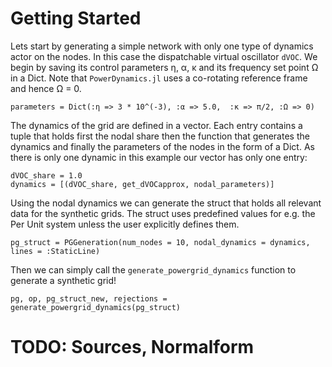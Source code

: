 # Getting Started
Lets start by generating a simple network with only one type of dynamics actor on the nodes. In this case the dispatchable virtual oscillator `dVOC`. We begin by saving its control parameters η, α, κ and its frequency set point Ω
in a Dict. Note that `PowerDynamics.jl` uses a co-rotating reference frame and hence Ω = 0.
```@julia
parameters = Dict(:η => 3 * 10^(-3), :α => 5.0,  :κ => π/2, :Ω => 0)
```

The dynamics of the grid are defined in a vector. Each entry contains a tuple that holds first the nodal share then the function that generates the dynamics and finally the parameters of the nodes in the form of a Dict. As there is only one dynamic in this example our vector has only one entry:
```@julia
dVOC_share = 1.0
dynamics = [(dVOC_share, get_dVOCapprox, nodal_parameters)]
```

Using the nodal dynamics we can generate the struct that holds all relevant data for the synthetic grids. The struct uses predefined values for e.g. the Per Unit system unless the user explicitly defines them.  
```@julia
pg_struct = PGGeneration(num_nodes = 10, nodal_dynamics = dynamics,  lines = :StaticLine)
```

Then we can simply call the `generate_powergrid_dynamics` function to generate a synthetic grid!
```@julia
pg, op, pg_struct_new, rejections = generate_powergrid_dynamics(pg_struct)
```
# TODO: Sources, Normalform